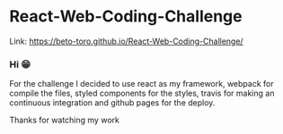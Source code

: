 # React-Web-Coding-Challenge

Link: https://beto-toro.github.io/React-Web-Coding-Challenge/

### Hi 😁
For the challenge I decided to use react as my framework, webpack for compile the files, styled components for the styles, travis for making an continuous integration and github pages for the deploy.

Thanks for watching my work